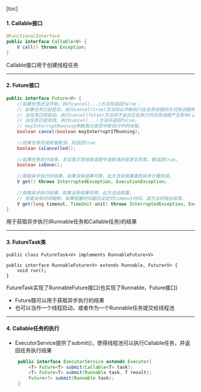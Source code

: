 [toc]

#### **1. Callable接口**  

```java
@FunctionalInterface
public interface Callable<V> {
    V call() throws Exception;
}
```
Callable接口用于创建线程任务   

***
#### **2. Future接口**

```java
public interface Future<V> {
    //如果任务还没开始，执行cancel(...)方法将返回false；
    // 如果任务已经启动，执行cancel(true)方法将以中断执行此任务线程的方式来试图停止任务，如果停止成功，返回true；
    // 当任务已经启动，执行cancel(false)方法将不会对正在执行的任务线程产生影响(让线程正常执行到完成)，此时返回false；
    // 当任务已经完成，执行cancel(...)方法将返回false。
    // mayInterruptRunning参数表示是否中断执行中的线程。
    boolean cancel(boolean mayInterruptIfRunning);
    
    //如果任务完成前被取消，则返回true
    boolean isCancelled();
    
    //如果任务执行结束，无论是正常结束或是中途取消还是发生异常，都返回true。
    boolean isDone();
    
    //获取异步执行的结果，如果没有结果可用，此方法会阻塞直到异步计算完成。
    V get() throws InterruptedException, ExecutionException;
    
    //获取异步执行结果，如果没有结果可用，此方法会阻塞，
    // 但是会有时间限制，如果阻塞时间超过设定的timeout时间，该方法将抛出异常。
    V get(long timeout, TimeUnit unit) throws InterruptedException, ExecutionException, TimeoutException;
}
```
用于获取异步执行(Runnable任务和Callable任务)的结果 
***
#### **3. FutureTask类** 

```
public class FutureTask<V> implements RunnableFuture<V>

public interface RunnableFuture<V> extends Runnable, Future<V> {
    void run();
}
```
FutureTask实现了RunnableFuture接口(也实现了Runnable，Future接口)
* Future既可以用于获取异步执行的结果
* 也可以当作一个线程启动，或者作为一个Runnable任务提交给线程池   
***
#### **4. Callable任务的执行**  

* ExecutorService提供了submit()，使得线程池可以执行Callable任务，并返回任务执行结果     
   ```java
    public interface ExecutorService extends Executor{
        <T> Future<T> submit(Callable<T> task);
        <T> Future<T> submit(Runnable task, T result);
        Future<?> submit(Runnable task);
    }
   ```
